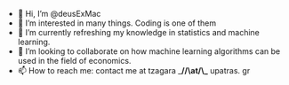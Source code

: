 - 👋 Hi, I’m @deusExMac
- 👀 I’m interested in many things. Coding is one of them
- 🌱 I’m currently refreshing my knowledge in statistics and machine learning. 
- 💞️ I’m looking to collaborate on how machine learning algorithms can be used in the field of economics.
- 📫 How to reach me: contact me at tzagara ___//\\__at__/\\\___ upatras. gr

<!---
deusExMac/deusExMac is a ✨ special ✨ repository because its `README.md` (this file) appears on your GitHub profile.
You can click the Preview link to take a look at your changes.
--->
